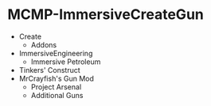 # MCMP-ImmersiveCreateGun
- Create
  - Addons
- ImmersiveEngineering
  - Immersive Petroleum
- Tinkers' Construct
- MrCrayfish's Gun Mod
  - Project Arsenal
  - Additional Guns
